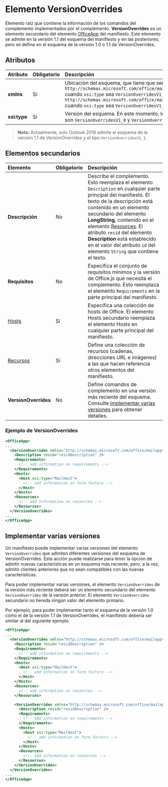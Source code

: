 # <a name="versionoverrides-element"></a>Elemento VersionOverrides

Elemento raíz que contiene la información de los comandos del complemento implementados por el complemento. **VersionOverrides** es un elemento secundario del elemento [OfficeApp](./officeapp.md) del manifiesto. Este elemento se admite en la versión 1.1 del esquema del manifiesto y en las posteriores, pero se define en el esquema de la versión 1.0 o 1.1 de VersionOverrides. 

## <a name="attributes"></a>Atributos

|  Atributo  |  Obligatorio  |  Descripción  |
|:-----|:-----|:-----|
|  **xmlns**       |  Sí  |  Ubicación del esquema, que tiene que ser `http://schemas.microsoft.com/office/mailappversionoverrides` cuando `xsi:type` sea `VersionOverridesV1_0` y `http://schemas.microsoft.com/office/mailappversionoverrides/1.1` cuando `xsi:type` sea `VersionOverridesV1_1`.|
|  **xsi:type**  |  Sí  | Versión del esquema. En este momento, los únicos valores válidos son `VersionOverridesV1_0` y `VersionOverridesV1_1`. |

> **Nota:** Actualmente, solo Outlook 2016 admite el esquema de la versión 1.1 de VersionOverrides y el tipo `VersionOverridesV1_1`.

## <a name="child-elements"></a>Elementos secundarios

|  Elemento |  Obligatorio  |  Descripción  |
|:-----|:-----|:-----|
|  **Descripción**    |  No   |  Describe el complemento. Esto reemplaza el elemento `Description` en cualquier parte principal del manifiesto. El texto de la descripción está contenido en un elemento secundario del elemento **LongString**, contenido en el elemento [Resources](./resources.md). El atributo `resid` del elemento **Description** está establecido en el valor del atributo `id` del elemento `String` que contiene el texto.|
|  **Requisitos**  |  No   |  Especifica el conjunto de requisitos mínimos y la versión de Office.js que necesita el complemento. Esto reemplaza el elemento `Requirements` en la parte principal del manifiesto.| 
|  [Hosts](./hosts.md)                |  Sí  |  Especifica una colección de hosts de Office. El elemento Hosts secundario reemplaza el elemento Hosts en cualquier parte principal del manifiesto.  |
|  [Recursos](./resources.md)    |  Sí  | Define una colección de recursos (cadenas, direcciones URL e imágenes) a las que hacen referencia otros elementos del manifiesto.|
|  **VersionOverrides**    |  No  | Define comandos de complemento en una versión más reciente del esquema. Consulte [Implementar varias versiones](#implementing_multiple_versions) para obtener detalles. |



### <a name="versionoverrides-example"></a>Ejemplo de VersionOverrides
```xml
<OfficeApp>
...
  <VersionOverrides xmlns="http://schemas.microsoft.com/office/mailappversionoverrides" xsi:type="VersionOverridesV1_0">
    <Description resid="residDescription" />
    <Requirements>
      <!-- add information on requirements -->
    </Requirements>
    <Hosts>
      <Host xsi:type="MailHost">
        <!-- add information on form factors -->
      </Host>
    </Hosts>
    <Resources> 
      <!-- add information on resources -->
    </Resources>
  </VersionOverrides>
...
</OfficeApp>
```

## <a name="implementing-multiple-versions"></a>Implementar varias versiones

Un manifiesto puede implementar varias versiones del elemento `VersionOverrides` que admiten diferentes versiones del esquema de VersionOverrides. Esta acción puede realizarse para tener la opción de admitir nuevas características en un esquema más reciente, pero, a la vez, admitir clientes anteriores que no sean compatibles con las nuevas características.

Para poder implementar varias versiones, el elemento `VersionOverrides` de la versión más reciente deberá ser un elemento secundario del elemento `VersionOverrides` de la versión anterior. El elemento `VersionOverrides` secundario no hereda ningún valor del elemento primario.

Por ejemplo, para poder implementar tanto el esquema de la versión 1.0 como el de la versión 1.1 de VersionOverrides, el manifiesto debería ser similar al del siguiente ejemplo.

```xml
<OfficeApp>
...
  <VersionOverrides xmlns="http://schemas.microsoft.com/office/mailappversionoverrides" xsi:type="VersionOverridesV1_0">
    <Description resid="residDescription" />
    <Requirements>
      <!-- add information on requirements -->
    </Requirements>
    <Hosts>
      <Host xsi:type="MailHost">
        <!-- add information on form factors -->
      </Host>
    </Hosts>
    <Resources> 
      <!-- add information on resources -->
    </Resources>

    <VersionOverrides xmlns="http://schemas.microsoft.com/office/mailappversionoverrides/1.1" xsi:type="VersionOverridesV1_1">
      <Description resid="residDescription" />
      <Requirements>
        <!-- add information on requirements -->
      </Requirements>
      <Hosts>
        <Host xsi:type="MailHost">
          <!-- add information on form factors -->
        </Host>
      </Hosts>
      <Resources> 
        <!-- add information on resources -->
      </Resources>
    </VersionOverrides>
  </VersionOverrides>
...
</OfficeApp>
```